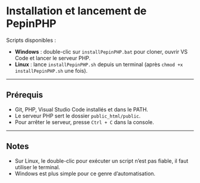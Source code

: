 # Installation et lancement de PepinPHP

Scripts disponibles :  

- **Windows** : double-clic sur `installPepinPHP.bat` pour cloner, ouvrir VS Code et lancer le serveur PHP.  
- **Linux** : lance `installPepinPHP.sh` depuis un terminal (après `chmod +x installPepinPHP.sh` une fois).  

---

## Prérequis

- Git, PHP, Visual Studio Code installés et dans le PATH.  
- Le serveur PHP sert le dossier `public_html/public`.  
- Pour arrêter le serveur, presse `Ctrl + C` dans la console.  

---

## Notes

- Sur Linux, le double-clic pour exécuter un script n’est pas fiable, il faut utiliser le terminal.  
- Windows est plus simple pour ce genre d’automatisation.  
